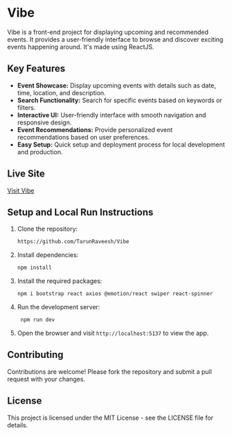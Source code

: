 # Vibe

Vibe is a front-end project for displaying upcoming and recommended events. It provides a user-friendly interface to browse and discover exciting events happening around. It's made using ReactJS.

## Key Features

- **Event Showcase:** Display upcoming events with details such as date, time, location, and description.
- **Search Functionality:** Search for specific events based on keywords or filters.
- **Interactive UI:** User-friendly interface with smooth navigation and responsive design.
- **Event Recommendations:** Provide personalized event recommendations based on user preferences.
- **Easy Setup:** Quick setup and deployment process for local development and production.

## Live Site

[Visit Vibe](https://your-live-site-url.com)

## Setup and Local Run Instructions

1. Clone the repository:

   ```bash
   https://github.com/TarunRaveesh/Vibe
   ```

2. Install dependencies:

   ```bash
   npm install
   ```
3. Install the required packages:

   ```bash
   npm i bootstrap react axios @emotion/react swiper react-spinner
   ```
3. Run the development server:

   ```bash
    npm run dev
   ```

5. Open the browser and visit `http://localhost:5137` to view the app.

## Contributing

Contributions are welcome! Please fork the repository and submit a pull request with your changes.

## License

This project is licensed under the MIT License - see the LICENSE file for details.
